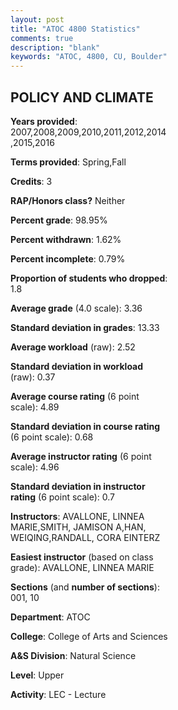 ```yaml
---
layout: post
title: "ATOC 4800 Statistics"
comments: true
description: "blank"
keywords: "ATOC, 4800, CU, Boulder"
--- 
```

<head>
<script src="https://ajax.googleapis.com/ajax/libs/jquery/2.1.3/jquery.min.js"></script>
<script src="https://dl.dropboxusercontent.com/s/pc42nxpaw1ea4o9/highcharts.js?dl=0"></script>
<!-- <script src="../assets/js/highcharts.js"></script> -->
<style type="text/css">@font-face {
	font-family: "Bebas Neue";
	src: url(https://www.filehosting.org/file/details/544349/BebasNeue%20Regular.otf) format("opentype");
	}
	h1.Bebas { 
		font-family: "Bebas Neue", Verdana, Tahoma;
	}
</style>
</head>
<body>
	<div id="container" style="float: right; width: 45%; height: 88%; margin-left: 2.5%; margin-right: 2.5%;"></div>
	<script language="JavaScript">
		$(document).ready(function() {
		var chart = {type: 'column'};
		var title = {text: 'Grade Distribution'};
		var xAxis = {categories: ['A','B','C','D','F'],crosshair: true};
		var yAxis = {min: 0,title: {text: 'Percentage'}};
		var tooltip = {headerFormat: '<center><b><span style="font-size:20px">{point.key}</span></b></center>',
		               pointFormat: '<td style="padding:0"><b>{point.y:.1f}%</b></td>',
		               footerFormat: '</table>',shared: true,useHTML: true};
		var plotOptions = {column: {pointPadding: 0.0,borderWidth: 0}};  
		var credits = {enabled: false};var series= [{name: 'Percent',data: [56.28,34.42,5.12,1.4,2.79,]}];
		var json = {};
		json.chart = chart;
		json.title = title;
		json.tooltip = tooltip;
		json.xAxis = xAxis;
		json.yAxis = yAxis;  
		json.series = series;
		json.plotOptions = plotOptions;  
		json.credits = credits;
		$('#container').highcharts(json);
	});
	</script>
</body>
			   
## POLICY AND CLIMATE

**Years provided**: 2007,2008,2009,2010,2011,2012,2014,2015,2016

**Terms provided**: Spring,Fall

**Credits**: 3

**RAP/Honors class?** Neither

**Percent grade**: 98.95%

**Percent withdrawn**: 1.62%

**Percent incomplete**: 0.79%

**Proportion of students who dropped**: 1.8

**Average grade** (4.0 scale): 3.36

**Standard deviation in grades**: 13.33

**Average workload** (raw): 2.52

**Standard deviation in workload** (raw): 0.37

**Average course rating** (6 point scale): 4.89

**Standard deviation in course rating** (6 point scale): 0.68

**Average instructor rating** (6 point scale): 4.96

**Standard deviation in instructor rating** (6 point scale): 0.7

**Instructors**: AVALLONE, LINNEA MARIE,SMITH, JAMISON A,HAN, WEIQING,RANDALL, CORA EINTERZ

**Easiest instructor** (based on class grade): AVALLONE, LINNEA MARIE

**Sections** (and **number of sections**): 001, 10

**Department**: ATOC

**College**: College of Arts and Sciences

**A&S Division**: Natural Science

**Level**: Upper

**Activity**: LEC - Lecture